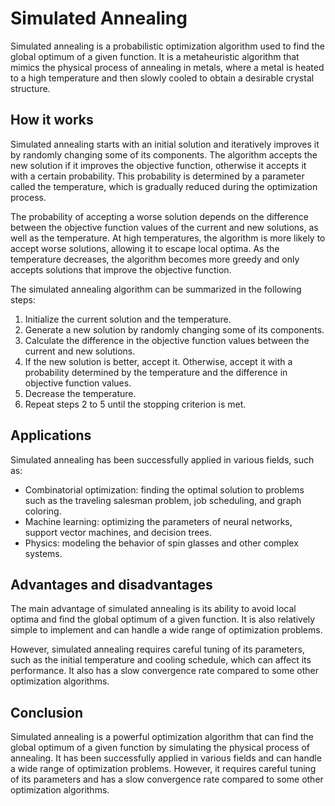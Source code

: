 # Simulated Annealing

Simulated annealing is a probabilistic optimization algorithm used to find the global optimum of a given function. It is a metaheuristic algorithm that mimics the physical process of annealing in metals, where a metal is heated to a high temperature and then slowly cooled to obtain a desirable crystal structure. 

## How it works

Simulated annealing starts with an initial solution and iteratively improves it by randomly changing some of its components. The algorithm accepts the new solution if it improves the objective function, otherwise it accepts it with a certain probability. This probability is determined by a parameter called the temperature, which is gradually reduced during the optimization process.

The probability of accepting a worse solution depends on the difference between the objective function values of the current and new solutions, as well as the temperature. At high temperatures, the algorithm is more likely to accept worse solutions, allowing it to escape local optima. As the temperature decreases, the algorithm becomes more greedy and only accepts solutions that improve the objective function.

The simulated annealing algorithm can be summarized in the following steps:

1. Initialize the current solution and the temperature.
2. Generate a new solution by randomly changing some of its components.
3. Calculate the difference in the objective function values between the current and new solutions.
4. If the new solution is better, accept it. Otherwise, accept it with a probability determined by the temperature and the difference in objective function values.
5. Decrease the temperature.
6. Repeat steps 2 to 5 until the stopping criterion is met.

## Applications

Simulated annealing has been successfully applied in various fields, such as:

- Combinatorial optimization: finding the optimal solution to problems such as the traveling salesman problem, job scheduling, and graph coloring.
- Machine learning: optimizing the parameters of neural networks, support vector machines, and decision trees.
- Physics: modeling the behavior of spin glasses and other complex systems.

## Advantages and disadvantages

The main advantage of simulated annealing is its ability to avoid local optima and find the global optimum of a given function. It is also relatively simple to implement and can handle a wide range of optimization problems.

However, simulated annealing requires careful tuning of its parameters, such as the initial temperature and cooling schedule, which can affect its performance. It also has a slow convergence rate compared to some other optimization algorithms.

## Conclusion

Simulated annealing is a powerful optimization algorithm that can find the global optimum of a given function by simulating the physical process of annealing. It has been successfully applied in various fields and can handle a wide range of optimization problems. However, it requires careful tuning of its parameters and has a slow convergence rate compared to some other optimization algorithms.
